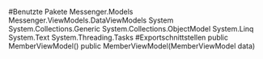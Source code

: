 #Benutzte Pakete
Messenger.Models
Messenger.ViewModels.DataViewModels
System
System.Collections.Generic
System.Collections.ObjectModel
System.Linq
System.Text
System.Threading.Tasks
#Exportschnittstellen
public MemberViewModel()
public MemberViewModel(MemberViewModel data)
